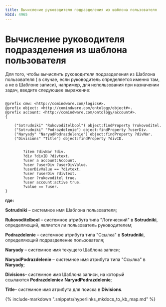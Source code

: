 ```yaml
---
title: Вычисление руководителя подразделения из шаблона пользователя
kbId: 4965
---
```


# Вычисление руководителя подразделения из шаблона пользователя

Для того, чтобы вычислить руководителя подразделения из Шаблона пользователя ( в случае, если руководитель определяется именно там, а не в Шаблоне записи), например, для использования при назначении задач, введите следующее выражение:

```

@prefix cmw: <http://comindware.com/logics#>.
@prefix object: <http://comindware.com/ontology/object#>.
@prefix account: <http://comindware.com/ontology/account#>.
{

    ("Sotrudniki" "Rukovoditelbool") object:findProperty ?rukovoditel.
    ("Sotrudniki" "Podrazdelenie") object:findProperty ?userDiv.
    ("Naryady" "NaryadPodrazdelenie") object:findProperty ?divNar.
    ("Divisions" "Title") object:findProperty ?divID.                                                                                                             
        
        ?item ?divNar ?div.
        ?div ?divID ?divtext.
        ?user a account:Account.
        ?user ?userDiv ?userDivValue.
        ?userDivValue == ?divtext.
        ?user ?userDiv ?divtext.
        ?user ?rukovoditel true.
        ?user account:active true.
        ?value == ?user.
}

```

**где:**

**Sotrudniki** – системное имя Шаблона пользователя;

**Rukovoditelbool** – системное атрибута типа "Логический" в **Sotrudniki**, определяющий, является ли пользователь руководителем;

**Podrazdelenie** – системное атрибута типа "Ссылка" в **Sotrudniki**, определяющий подразделение пользователя;

**Naryady** – системное имя текущего Шаблона записи;

**NaryadPodrazdelenie** – системное имя атрибута типа "Ссылка" в **Naryady**;

**Divisions**– системное имя Шаблона записи, на который ссылаются **Podrazdelenie**и **NaryadPodrazdelenie**;

**Title**– системное имя атрибута для поиска в **Divisions**.

{% include-markdown ".snippets/hyperlinks_mkdocs_to_kb_map.md" %}
